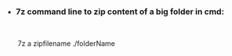  * <h3> 7z command line to zip content of a big folder in cmd:</h3> <br>
 &nbsp;&nbsp;&nbsp;&nbsp;&nbsp;&nbsp;      7z a zipfilename ./folderName
